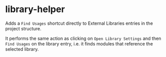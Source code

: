 # library-helper
Adds a `Find Usages` shortcut directly to External Libraries entries in the project structure.

It performs the same action as clicking on `Open Library Settings` and then `Find Usages` on the library entry, 
i.e. it finds modules that reference the selected library.
